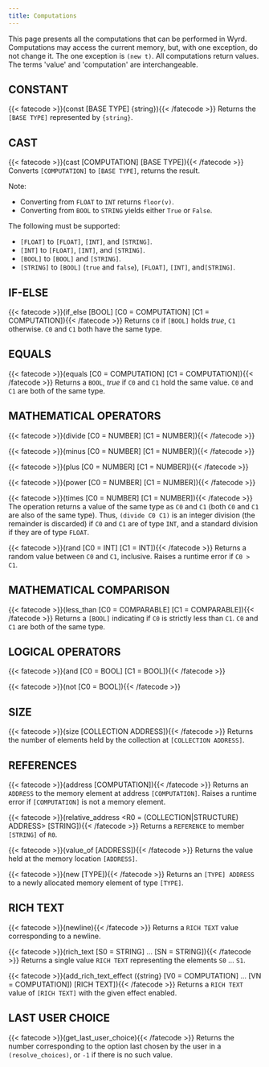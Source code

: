```yaml
---
title: Computations
---
```

This page presents all the computations that can be performed in Wyrd.
Computations may access the current memory, but, with one exception, do not
change it. The one exception is `(new t)`. All computations return values.
The terms 'value' and 'computation' are interchangeable.

## CONSTANT
{{< fatecode >}}(const [BASE TYPE] {string}){{< /fatecode >}}
Returns the `[BASE TYPE]` represented by `{string}`.

## CAST
{{< fatecode >}}(cast [COMPUTATION] [BASE TYPE]){{< /fatecode >}}
Converts `[COMPUTATION]` to `[BASE TYPE]`, returns the result.

Note:
* Converting from `FLOAT` to `INT` returns `floor(v)`.
* Converting from `BOOL` to `STRING` yields either `True` or `False`.

The following must be supported:
* `[FLOAT]` to `[FLOAT]`, `[INT]`, and `[STRING]`.
* `[INT]` to `[FLOAT]`, `[INT]`, and `[STRING]`.
* `[BOOL]` to `[BOOL]` and `[STRING]`.
* `[STRING]` to `[BOOL]` (`true` and `false`), `[FLOAT]`, `[INT]`, and`[STRING]`.

## IF-ELSE
{{< fatecode >}}(if_else [BOOL] [C0 = COMPUTATION] [C1 = COMPUTATION]){{< /fatecode >}}
Returns `C0` if `[BOOL]` holds _true_, `C1` otherwise. `C0` and `C1` both
have the same type.

## EQUALS
{{< fatecode >}}(equals [C0 = COMPUTATION] [C1 = COMPUTATION]){{< /fatecode >}}
Returns a `BOOL`, _true_ if `C0` and `C1` hold the same value. `C0` and `C1`
are both of the same type.

## MATHEMATICAL OPERATORS
{{< fatecode >}}(divide [C0 = NUMBER] [C1 = NUMBER]){{< /fatecode >}}

{{< fatecode >}}(minus [C0 = NUMBER] [C1 = NUMBER]){{< /fatecode >}}

{{< fatecode >}}(plus [C0 = NUMBER] [C1 = NUMBER]){{< /fatecode >}}

{{< fatecode >}}(power [C0 = NUMBER] [C1 = NUMBER]){{< /fatecode >}}

{{< fatecode >}}(times [C0 = NUMBER] [C1 = NUMBER]){{< /fatecode >}}
The operation returns a value of the same type as `C0` and `C1` (both `C0` and
`C1` are also of the same type). Thus, `(divide C0 C1)` is an integer division
(the remainder is discarded) if `C0` and `C1` are of type `INT`, and a standard
division if they are of type `FLOAT`.

{{< fatecode >}}(rand [C0 = INT] [C1 = INT]){{< /fatecode >}}
Returns a random value between `C0` and `C1`, inclusive. Raises a runtime error
if `C0 > C1`.

## MATHEMATICAL COMPARISON
{{< fatecode >}}(less_than [C0 = COMPARABLE] [C1 = COMPARABLE]){{< /fatecode >}}
Returns a `[BOOL]` indicating if `C0` is strictly less than `C1`.
`C0` and `C1` are both of the same type.

## LOGICAL OPERATORS
{{< fatecode >}}(and [C0 = BOOL] [C1 = BOOL]){{< /fatecode >}}

{{< fatecode >}}(not [C0 = BOOL]){{< /fatecode >}}

## SIZE
{{< fatecode >}}(size [COLLECTION ADDRESS]){{< /fatecode >}}
Returns the number of elements held by the collection at
`[COLLECTION ADDRESS]`.

## REFERENCES
{{< fatecode >}}(address [COMPUTATION]){{< /fatecode >}}
Returns an `ADDRESS` to the memory element at address `[COMPUTATION]`. Raises a
runtime error if `[COMPUTATION]` is not a memory element.

{{< fatecode >}}(relative_address <R0 = (COLLECTION|STRUCTURE) ADDRESS> [STRING]){{< /fatecode >}}
Returns a `REFERENCE` to member `[STRING]` of `R0`.

{{< fatecode >}}(value_of [ADDRESS]){{< /fatecode >}}
Returns the value held at the memory location `[ADDRESS]`.

{{< fatecode >}}(new [TYPE]){{< /fatecode >}}
Returns an `[TYPE] ADDRESS` to a newly allocated memory element of
type `[TYPE]`.

## RICH TEXT
{{< fatecode >}}(newline){{< /fatecode >}}
Returns a `RICH TEXT` value corresponding to a newline.

{{< fatecode >}}(rich_text [S0 = STRING] ... [SN = STRING]){{< /fatecode >}}
Returns a single value `RICH TEXT` representing the elements `S0` ... `S1`.

{{< fatecode >}}(add_rich_text_effect ({string} [V0 = COMPUTATION] ... [VN = COMPUTATION]) [RICH TEXT]){{< /fatecode >}}
Returns a `RICH TEXT` value of `[RICH TEXT]` with the given effect enabled.

## LAST USER CHOICE
{{< fatecode >}}(get_last_user_choice){{< /fatecode >}}
Returns the number corresponding to the option last chosen by the user in a
`(resolve_choices)`, or `-1` if there is no such value.
